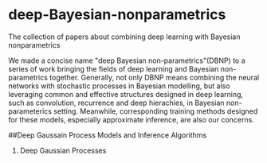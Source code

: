 # deep-Bayesian-nonparametrics
The collection of papers about combining deep learning with Bayesian nonparametrics

  We made a concise name "deep Bayesian non-parametrics"(DBNP) to a series of work bringing the fields of deep learning and Bayesian non-parametrics together. Generally, not only DBNP means combining the neural networks with stochastic processes in Bayesian modelling, but also leveraging common and effective structures designed in deep learning, such as convolution, recurrence and deep hierachies, in Bayesian non-parameterics setting. Meanwhile, corresponding training methods designed for these models, especially approximate inference, are also our concerns.   
  
##Deep Gaussain Process Models and Inference Algorithms
1. Deep Gaussian Processes
